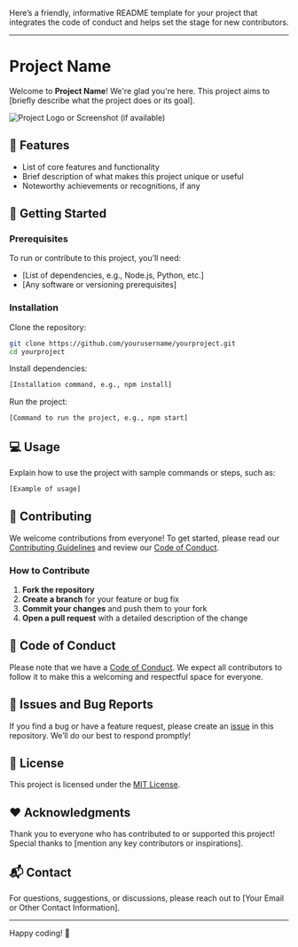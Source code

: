Here’s a friendly, informative README template for your project that integrates the code of conduct and helps set the stage for new contributors.

---

# Project Name

Welcome to **Project Name**! We're glad you're here. This project aims to [briefly describe what the project does or its goal].

![Project Logo or Screenshot (if available)](link-to-image)

## 🚀 Features

- List of core features and functionality
- Brief description of what makes this project unique or useful
- Noteworthy achievements or recognitions, if any

## 📖 Getting Started

### Prerequisites

To run or contribute to this project, you’ll need:

- [List of dependencies, e.g., Node.js, Python, etc.]
- [Any software or versioning prerequisites]

### Installation

Clone the repository:

```bash
git clone https://github.com/yourusername/yourproject.git
cd yourproject
```

Install dependencies:

```bash
[Installation command, e.g., npm install]
```

Run the project:

```bash
[Command to run the project, e.g., npm start]
```

## 💻 Usage

Explain how to use the project with sample commands or steps, such as:

```bash
[Example of usage]
```

## 🤝 Contributing

We welcome contributions from everyone! To get started, please read our [Contributing Guidelines](CONTRIBUTING.md) and review our [Code of Conduct](CODE_OF_CONDUCT.md).

### How to Contribute

1. **Fork the repository**
2. **Create a branch** for your feature or bug fix
3. **Commit your changes** and push them to your fork
4. **Open a pull request** with a detailed description of the change

## 📝 Code of Conduct

Please note that we have a [Code of Conduct](CODE_OF_CONDUCT.md). We expect all contributors to follow it to make this a welcoming and respectful space for everyone.

## 🐛 Issues and Bug Reports

If you find a bug or have a feature request, please create an [issue](https://github.com/yourusername/yourproject/issues) in this repository. We’ll do our best to respond promptly!

## 📜 License

This project is licensed under the [MIT License](LICENSE).

## ❤️ Acknowledgments

Thank you to everyone who has contributed to or supported this project! Special thanks to [mention any key contributors or inspirations].

## 📬 Contact

For questions, suggestions, or discussions, please reach out to [Your Email or Other Contact Information].

---

Happy coding! 🎉
